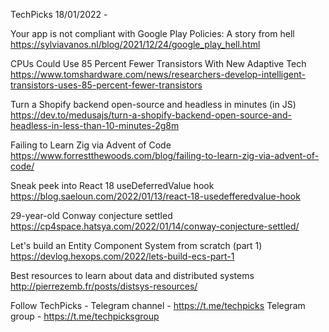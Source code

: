 TechPicks 18/01/2022 -

Your app is not compliant with Google Play Policies: A story from hell
https://sylviavanos.nl/blog/2021/12/24/google_play_hell.html

CPUs Could Use 85 Percent Fewer Transistors With New Adaptive Tech
https://www.tomshardware.com/news/researchers-develop-intelligent-transistors-uses-85-percent-fewer-transistors

Turn a Shopify backend open-source and headless in minutes (in JS)
https://dev.to/medusajs/turn-a-shopify-backend-open-source-and-headless-in-less-than-10-minutes-2g8m

Failing to Learn Zig via Advent of Code
https://www.forrestthewoods.com/blog/failing-to-learn-zig-via-advent-of-code/

Sneak peek into React 18 useDeferredValue hook
https://blog.saeloun.com/2022/01/13/react-18-usedefferedvalue-hook

29-year-old Conway conjecture settled
https://cp4space.hatsya.com/2022/01/14/conway-conjecture-settled/

Let's build an Entity Component System from scratch (part 1)
https://devlog.hexops.com/2022/lets-build-ecs-part-1

Best resources to learn about data and distributed systems
http://pierrezemb.fr/posts/distsys-resources/

Follow TechPicks -
Telegram channel - https://t.me/techpicks
Telegram group - https://t.me/techpicksgroup